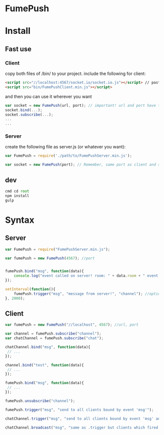 FumePush
========
# Install

## Fast use
### Client
copy both files of /bin/ to your project.
include the following for client:
```html
<script src="//localhost:4567/socket.io/socket.io.js"></script> // paste here your url and port you want to use
<script src="bin/FumePushClient.min.js"></script>
```
and then you can use it wherever you want
```javascript
var socket = new FumePush(url, port); // important! url and port have to be the same as by socket.io above!
socket.bind(...);
socket.subscribe(...);
...
...
```

### Server
create the following file as server.js (or whatever you want):
```javascript
var FumePush = require('./path/to/FumePushServer.min.js');

var socket = new FumePush(port); // Remember, same port as client and socket.io!
```


## dev
```javascript
cmd cd root
npm install
gulp
```


# Syntax

## Server
```javascript
var FumePush = require("FumePushServer.min.js");

var fumePush = new FumePush(4567); //port


fumePush.bind("msg", function(data){
    console.log("event called on server! room: " + data.room + " event: " + data.event + " data: "+data.data);
});

setInterval(function(){
    fumePush.trigger("msg", "message from server!", "channel"); //optional channel
}, 2000);

```

## Client
```javascript
var fumePush = new FumePush("//localhost", 4567); //url, port

var channel = fumePush.subscribe("channel");
var chatChannel = fumePush.subscribe("chat");

chatChannel.bind("msg", function(data){
 // ...
});

channel.bind("test", function(data){
 // ...
});

fumePush.bind("msg", function(data){
 // ...
});

fumePush.unsubscribe("channel");

fumePush.trigger("msg", "send to all clients bound by event 'msg'");

chatChannel.trigger("msg", "send to all clients bound by event 'msg' and subscribed to 'chat'");

chatChannel.broadcast("msg", "same as .trigger but clients which fired these events wont receive it back");


```



